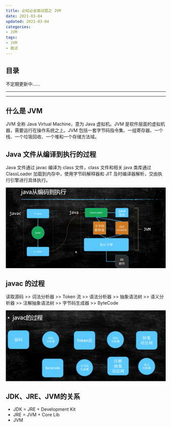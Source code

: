 ```yaml
---
title: 必知必会面试题之 JVM
date: 2021-03-04
updated: 2021-03-04
categories:
- JVM
tags:
- JVM
- 面试
---
```

## 目录

不定期更新中……



---

<!--more-->

---

## 什么是 JVM

JVM 全称 Java Virtual Machine，意为 Java 虚拟机。JVM 是软件层面的虚拟机器，需要运行在操作系统之上。JVM 包括一套字节码指令集、一组寄存器、一个栈、一个垃圾回收、一个堆和一个存储方法域。

## Java 文件从编译到执行的过程

Java 文件通过 javac 编译为 class 文件，class 文件和相关 java 类库通过 ClassLoader 加载到内存中，使用字节码解释器和 JIT 及时编译器解析，交由执行引擎进行具体执行。

![image-20210304233638640](必知必会面试题之JVM.assets/image-20210304233638640.png)

## javac 的过程

读取源码 >> 词法分析器 >> Token 流 >> 语法分析器 >> 抽象语法树 >> 语义分析器 >> 注解抽象语法树 >> 字节码生成器 >> ByteCode

![image-20210304233813332](必知必会面试题之JVM.assets/image-20210304233813332.png)

## JDK、JRE、JVM的关系

- JDK = JRE + Development Kit
- JRE = JVM + Core Lib
- JVM


